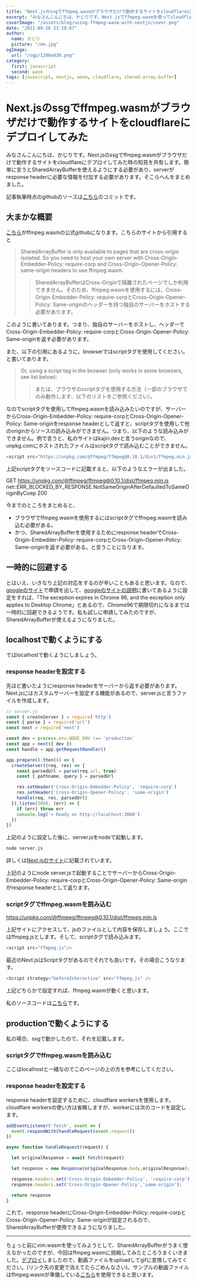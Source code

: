 ```yaml
---
title: "Next.jsのssgでffmpeg.wasmがブラウザだけで動作するサイトをcloudflareにデプロイしてみた"
excerpt: "みなさんこんにちは、かじりです。Next.jsでffmpeg.wasmを使ってcloudflareにデプロイしようとしたらSharedArrayBufferとかで色々詰まったのでまとめてみました。"
coverImage: "/assets/blog/using-ffmpeg-wasm-with-nextjs/cover.png"
date: "2021-09-26 23:28:07"
author:
  name: かじり
  picture: "/me.jpg"
ogImage:
  url: "/ogp/1200x630.png"
category:
  first: javascript
  second: wasm
tags: [javascript, nextjs, wasm, cloudflare, shared-array-buffer]
---
```


# Next.jsのssgでffmpeg.wasmがブラウザだけで動作するサイトをcloudflareにデプロイしてみた

みなさんこんにちは、かじりです。Next.jsのssgでffmpeg.wasmがブラウザだけで動作するサイトをcloudflareにデプロイしてみた時の知見を共有します。簡単に言うとSharedArrayBufferを使えるようにする必要があり、serverがresponse headerに必要な情報を付加する必要があります。そこらへんをまとめました。

記事執筆時点のgithubのソースは[こちら](https://github.com/kajirikajiri/ffmpeg-wasm/tree/345d09412144500f67d5da37b3eafb4b2a94c1b2/pages)のコミットです。


## 大まかな概要

[こちら](https://github.com/ffmpegwasm/ffmpeg.wasm)がffmpeg.wasmの公式githubになります。こちらのサイトから引用すると

>SharedArrayBuffer is only available to pages that are cross-origin isolated. So you need to host your own server with Cross-Origin-Embedder-Policy: require-corp and Cross-Origin-Opener-Policy: same-origin headers to use ffmpeg.wasm.
>>SharedArrayBufferはCross-Originで隔離されたページでしか利用できません。そのため、ffmpeg.wasmを使用するには、Cross-Origin-Embedder-Policy: require-corpとCross-Origin-Opener-Policy: Same-originのヘッダーを持つ独自のサーバーをホストする必要があります。

このように書いてあります。つまり、独自のサーバーをホストし、ヘッダーでCross-Origin-Embedder-Policy: require-corpとCross-Origin-Opener-Policy: Same-originを返す必要があります。

また、以下の引用にあるように、browserではscriptタグを使用してください。と書いてあります。

>Or, using a script tag in the browser (only works in some browsers, see list below):
>>または、ブラウザのscriptタグを使用する方法（一部のブラウザでのみ動作します、以下のリストをご参照ください）。

なのでscriptタグを使用してffmpeg.wasmを読み込みたいのですが、サーバーからCross-Origin-Embedder-Policy: require-corpとCross-Origin-Opener-Policy: Same-originをresponse headerとして返すと、scriptタグを使用して他のoriginからソースの読み込みができません。つまり、以下のような読み込みができません。例で言うと、私のサイトはkajiri.devと言うoriginなので、unpkg.comにホストされたファイルはscriptタグで読み込むことができません。

```javascript
<script src="https://unpkg.com/@ffmpeg/ffmpeg@0.10.1/dist/ffmpeg.min.js"/>
```

上記scriptタグをソースコードに記載すると、以下のようなエラーが出ました。

GET https://unpkg.com/@ffmpeg/ffmpeg@0.10.1/dist/ffmpeg.min.js net::ERR_BLOCKED_BY_RESPONSE.NotSameOriginAfterDefaultedToSameOriginByCoep 200

今までのところをまとめると、

- ブラウザでffmpeg.wasmを使用するにはscriptタグでffmpeg.wasmを読み込む必要がある。
- かつ、SharedArrayBufferを使用するためにresponse headerでCross-Origin-Embedder-Policy: require-corpとCross-Origin-Opener-Policy: Same-originを返す必要がある。と言うことになります。

## 一時的に回避する

とはいえ、いきなり上記の対応をするのが辛いこともあると思います。なので、[googleのサイト](https://developer.chrome.com/origintrials/#/register_trial/303992974847508481)で申請を出して、[googleのサイトの説明](https://developer.chrome.com/blog/enabling-shared-array-buffer/#origin-trial)に書いてあるように設定をすれば、「The exception expires in Chrome 96, and the exception only applies to Desktop Chrome」とあるので、Chrome96で期限切れになるまでは一時的に回避できるようです。私も試しに申請してみたのですが、SharedArrayBufferが使えるようになりました。


## localhostで動くようにする

ではlocalhostで動くようにしましょう。

### response headerを設定する
先ほど書いたようにresponse headerをサーバーから返す必要があります。Next.jsにはカスタムサーバーを設定する機能があるので、server.jsと言うファイルを作成します。

```javascript
// server.js
const { createServer } = require('http')
const { parse } = require('url')
const next = require('next')

const dev = process.env.NODE_ENV !== 'production'
const app = next({ dev })
const handle = app.getRequestHandler()

app.prepare().then(() => {
  createServer((req, res) => {
    const parsedUrl = parse(req.url, true)
    const { pathname, query } = parsedUrl

    res.setHeader('Cross-Origin-Embedder-Policy', 'require-corp')
    res.setHeader('Cross-Origin-Opener-Policy', 'same-origin')
    handle(req, res, parsedUrl)
  }).listen(3000, (err) => {
    if (err) throw err
    console.log('> Ready on http://localhost:3000')
  })
})
```

上記のように設定した後に、server.jsをnodeで起動します。

```bash
node server.js
```

詳しくは[Next.jsのサイト](https://nextjs.org/docs/advanced-features/custom-server)に記載されています。

上記のようにnode server.jsで起動することでサーバーからCross-Origin-Embedder-Policy: require-corpとCross-Origin-Opener-Policy: Same-originがresponse headerとして返ります。

### scriptタグでffmpeg.wasmを読み込む

https://unpkg.com/@ffmpeg/ffmpeg@0.10.1/dist/ffmpeg.min.js

上記サイトにアクセスして、jsのファイルとして内容を保存しましょう。ここではffmpeg.jsとします。そして、scriptタグで読み込みます。

```javascript
<script src="ffmpeg.js"/>
```

最近のNext.jsはScriptタグがあるのでそれでも良いです。その場合こうなります。

```javascript
<Script strategy="beforeInteractive" src="ffmpeg.js" />
```

上記どちらかで設定すれば、ffmpeg.wasmが動くと思います。

私のソースコードは[こちら](https://github.com/kajirikajiri/ffmpeg-wasm/blob/345d09412144500f67d5da37b3eafb4b2a94c1b2/pages/index.tsx#L73)です。

## productionで動くようにする

私の場合、ssgで動かしたので、それを記載します。

### scriptタグでffmpeg.wasmを読み込む

ここはlocalhostと一緒なのでこのページの上の方を参考にしてください。

### response headerを設定する

response headerを設定するために、cloudflare workersを使用します。cloudflare workersの使い方は省略しますが、workerには次のコードを設定します。

```javascript
addEventListener('fetch', event => {
  event.respondWith(handleRequest(event.request))
})

async function handleRequest(request) {

  let originalResponse = await fetch(request)

  let response = new Response(originalResponse.body,originalResponse);

  response.headers.set('Cross-Origin-Embedder-Policy', 'require-corp');
  response.headers.set('Cross-Origin-Opener-Policy','same-origin');

  return response
}
```

これで、response headerにCross-Origin-Embedder-Policy: require-corpとCross-Origin-Opener-Policy: Same-originが設定されるので、SharedArrayBufferが使用できるようになりました。

---

ちょっと前にvim.wasmを使ってみようとして、SharedArrayBufferがうまく使えなかったのですが、今回はffmpeg.wasmに挑戦してみたところうまくいきました。[デプロイ](https://wasm.kajiri.dev/)しましたので、動画ファイルをuploadしてgifに変換してみてください。(リンク先の変更で消えてたらごめんなさい)。サンプルの動画ファイルはffmpeg.wasmが準備している[こちら](https://github.com/ffmpegwasm/testdata)を使用できると思います。
